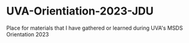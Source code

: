 # UVA-Orientiation-2023-JDU
Place for materials that I have gathered or learned during UVA's MSDS Orientation 2023
